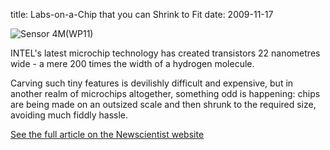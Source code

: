 title: Labs-on-a-Chip that you can Shrink to Fit 
date: 2009-11-17  

![Sensor 4M(WP11)](/images/wp11%20-%20sensor.jpg) 

INTEL's latest microchip technology has created transistors 22 nanometres wide - a mere 200 times the width of a hydrogen molecule.
<!--break-->
Carving such tiny features is devilishly difficult and expensive, but in another realm of microchips altogether, something odd is happening: chips are being made on an outsized scale and then shrunk to the required size, avoiding much fiddly hassle.  

[See the full article on the Newscientist website](http://www.newscientist.com/article/mg20427305.800-labsonachip-that-you-can-shrink-to-fit.html?DCMP=OTC-rss&nsref=nanotechnology)